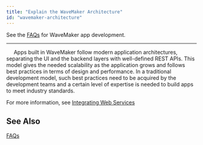 ```yaml
---
title: "Explain the WaveMaker Architecture"
id: "wavemaker-architecture"
---
```

See the [FAQs](/learn/app-development/wavemaker-app-development-faqs) for WaveMaker app development. 

---
     
Apps built in WaveMaker follow modern application architectures, separating the UI and the backend layers with well-defined REST APIs. This model gives the needed scalability as the application grows and follows best practices in terms of design and performance. In a traditional development model, such best practices need to be acquired by the development teams and a certain level of expertise is needed to build apps to meet industry standards. 

For more information, see [Integrating Web Services](/learn/app-development/services/web-services/web-services/#overview)   

## See Also
[FAQs](/learn/app-development/wavemaker-app-development-faqs)  